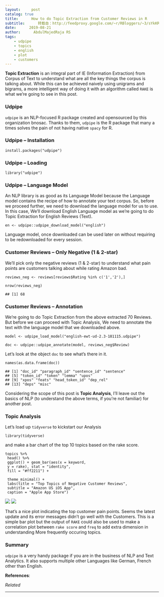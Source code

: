 ```yaml
---
layout:     post
catalog: true
title:      How to do Topic Extraction from Customer Reviews in R
subtitle:      转载自：http://feedproxy.google.com/~r/RBloggers/~3/sYkKR_Pf5u0/
date:      2019-08-21
author:      AbdulMajedRaja RS
tags:
    - udpipe
    - topics
    - english
    - plot
    - customers
---
```






**Topic Extraction** is an integral part of IE (Information Extraction) from Corpus of Text to understand what are all the key things the corpus is talking about. While this can be achieved naively using unigrams and bigrams, a more intelligent way of doing it with an algorithm called `RAKE` is what we’re going to see in this post.

### Udpipe

`udpipe` is an NLP-focused R package created and opensourced by this organization bnosac. Thanks to them, `udpipe` is the R package that many a times solves the pain of not having native `spacy` for R.

### Udpipe – Installation

```
install.packages("udpipe")
```

### Udpipe – Loading

```
library("udpipe")
```

### Udpipe – Language Model

An NLP library is as good as its Language Model because the Language model contains the recipe of how to annotate your text corpus. So, before we proceed further, we need to download the language model for us to use. In this case, We’ll download English Language model as we’re going to do Topic Extraction for English Reviews (Text).

```
en <- udpipe::udpipe_download_model("english")
```

Language model, once downloaded can be used later on without requiring to be redownloaded for every session.

### Customer Reviews – Only Negative (1 & 2-star)

We’ll pick only the negative reviews (1 & 2-star) to understand what pain points are customers talking about while rating Amazon bad.

```
reviews_neg <- reviews[reviews$Rating %in% c('1','2'),]

nrow(reviews_neg)
```

```
## [1] 68
```

### Customer Reviews – Annotation

We’re going to do Topic Extraction from the above extracted 70 Reviews. But before we can proceed with Topic Analysis, We need to annotate the text with the language model that we downloaded above.

```
model <- udpipe_load_model("english-ewt-ud-2.3-181115.udpipe")

doc <- udpipe::udpipe_annotate(model, reviews_neg$Review)
```

Let’s look at the object `doc` to see what’s there in it.

```
names(as.data.frame(doc))
```

```
## [1] "doc_id" "paragraph_id" "sentence_id" "sentence" 
## [5] "token_id" "token" "lemma" "upos" 
## [9] "xpos" "feats" "head_token_id" "dep_rel" 
## [13] "deps" "misc"
```

Considering the scope of this post is **Topic Analysis**, I’ll leave out the basics of NLP (to understand the above terms, if you’re not familiar) for another post.

### Topic Analysis

Let’s load up `tidyverse` to kickstart our Analysis

```
library(tidyverse)
```

and make a bar chart of the top 10 topics based on the rake score.

```
topics %>% 
 head() %>% 
 ggplot() + geom_bar(aes(x = keyword,
 y = rake), stat = "identity",
 fill = "#ff2211") +
 
 theme_minimal() +
 labs(title = "Top Topics of Negative Customer Reviews",
 subtitle = "Amazon US iOS App",
 caption = "Apple App Store")
```

![](https://i0.wp.com/www.programmingwithr.com/post/2019-08-21-how-to-do-topic-extraction-from-customer-reviews-in-r_files/figure-html/topic10-1.png?w=450&is-pending-load=1#038;ssl=1)
![](https://i0.wp.com/www.programmingwithr.com/post/2019-08-21-how-to-do-topic-extraction-from-customer-reviews-in-r_files/figure-html/topic10-1.png?w=450&ssl=1)


That’s a nice plot indicating the top customer pain points. Seems the latest update and its error messages didn’t go well with the Customers. This is a simple bar plot but the output of `RAKE` could also be used to make a correlation plot between `rake score` and `freq` to add extra dimension in understanding More frequently occuring topics.

### Summary

`udpipe` is a very handy package if you are in the business of NLP and Text Analytics. It also supports multiple other Languages like German, French other than English.

**References**:


*Related*






---
